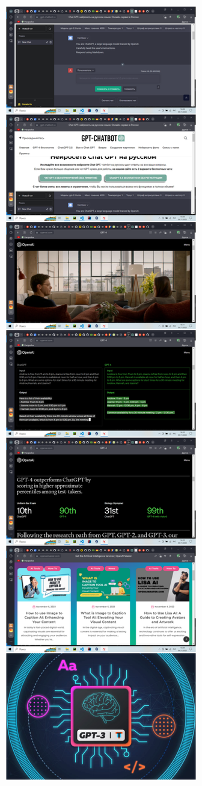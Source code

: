 ![Alt text](<Снимок экрана (10)-1.png>) ![Alt text](<Снимок экрана (9)-1.png>)
![Alt text](<Снимок экрана (14)-1.png>)
![Alt text](<Снимок экрана (12)-1.png>)
![Alt text](<Снимок экрана (13)-1.png>)
![Alt text](<Снимок экрана (11)-1.png>)
![Alt text](image.png)
